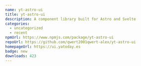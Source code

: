 ```yaml
---
name: yt-astro-ui
title: yt-astro-ui
description: A component library built for Astro and Svelte
categories:
  - uncategorized
  - recent
npmUrl: https://www.npmjs.com/package/yt-astro-ui
repoUrl: https://github.com/qwert2001qwert-alex/yt-astro-ui
homepageUrl: https://ui.yatoday.es
badge: new
downloads: 423
---
```

